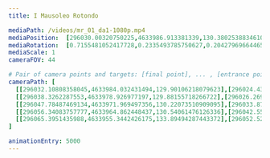 ```yaml
---
title: I Mausoleo Rotondo

mediaPath: /videos/mr_01_da1-1080p.mp4
mediaPosition:  [296030.00320750225,4633986.913381339,130.38025388346102]
mediaRotation:  [0.7155481052417728,0.2335493785750627,0.20427969664465953,0.6258717140044568]
mediaScale: 1
cameraFOV: 44

# Pair of camera points and targets: [final point], ... , [entrance point]
cameraPath: [
  [[296032.10808358045,4633984.032431494,129.90106218079623],[296024.4309698231,4633994.540118819,131.64881790432258]],
  [[296038.3262287553,4633978.926977197,129.88155718266722],[296026.269332394,4633990.180985145,129.40348267635943]],
  [[296047.78487469134,4633971.969497356,130.22073510909095],[296033.8789104232,4633980.837732949,129.74266060278316]],
  [[296056.34083757777,4633964.862448437,130.54061476126336],[296042.55832396867,4633973.921353634,130.06254025495556]],
  [[296065.3951435988,4633955.3442426175,133.89494287443372],[296052.52342077193,4633965.224289522,130.90271550162615]]
]

animationEntry: 5000
---
```

